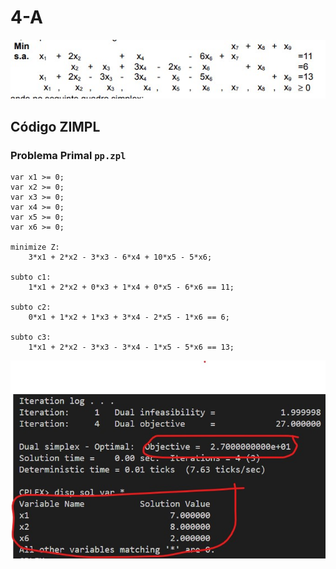 # 4-A

![image](resources/ex.jpg)

## Código ZIMPL

### Problema Primal `pp.zpl`

    var x1 >= 0;
    var x2 >= 0;
    var x3 >= 0;
    var x4 >= 0;
    var x5 >= 0;
    var x6 >= 0;

    minimize Z:
        3*x1 + 2*x2 - 3*x3 - 6*x4 + 10*x5 - 5*x6;

    subto c1:
        1*x1 + 2*x2 + 0*x3 + 1*x4 + 0*x5 - 6*x6 == 11;

    subto c2:
        0*x1 + 1*x2 + 1*x3 + 3*x4 - 2*x5 - 1*x6 == 6;

    subto c3:
        1*x1 + 2*x2 - 3*x3 - 3*x4 - 1*x5 - 5*x6 == 13;

![image](resources/sol-pp.jpg)
